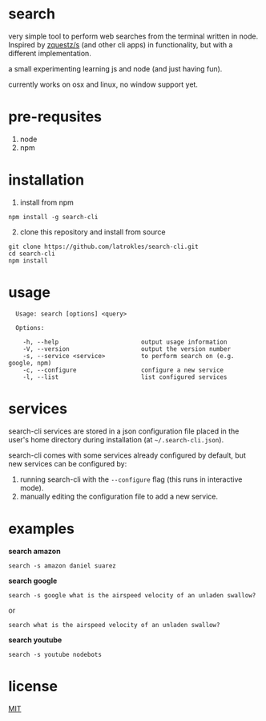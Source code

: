 # search

very simple tool to perform web searches from the terminal written in node. 
Inspired by [zquestz/s](https://github.com/zquestz/s) (and other cli apps) in 
functionality, but with a different implementation.

a small experimenting learning js and node (and just having fun).

currently works on osx and linux, no window support yet.

# pre-requsites

1. node
1. npm

# installation

1. install from npm
```
npm install -g search-cli
```

2. clone this repository and install from source
```
git clone https://github.com/latrokles/search-cli.git
cd search-cli
npm install
```

# usage
```
  Usage: search [options] <query>

  Options:

    -h, --help                       output usage information
    -V, --version                    output the version number
    -s, --service <service>          to perform search on (e.g. google, npm)
    -c, --configure                  configure a new service
    -l, --list                       list configured services
```

# services
search-cli services are stored in a json configuration file placed in the user's
home directory during installation (at ```~/.search-cli.json```).

search-cli comes with some services already configured by default, but new 
services can be configured by:

1. running search-cli with the ``` --configure ``` flag (this runs in interactive mode).
1. manually editing the configuration file to add a new service.

# examples

**search amazon**
```
search -s amazon daniel suarez
```

**search google**
```
search -s google what is the airspeed velocity of an unladen swallow?
```

or 
```
search what is the airspeed velocity of an unladen swallow?
```

**search youtube**
```
search -s youtube nodebots
```

# license
[MIT](https://github.com/latrokles/search-cli/blob/master/LICENSE)
